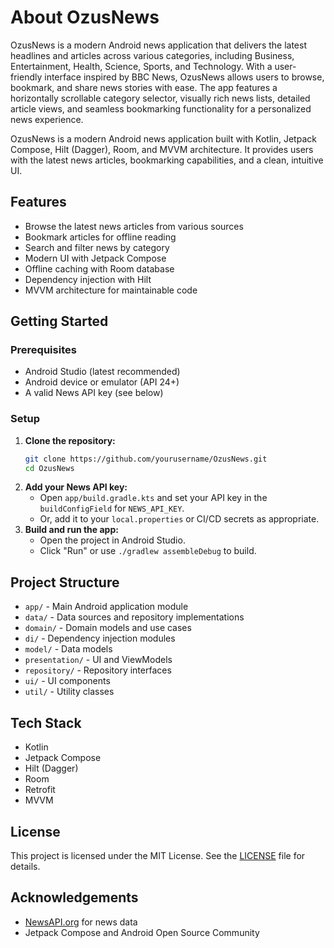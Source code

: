 # About OzusNews

OzusNews is a modern Android news application that delivers the latest headlines and articles across various categories, including Business, Entertainment, Health, Science, Sports, and Technology. With a user-friendly interface inspired by BBC News, OzusNews allows users to browse, bookmark, and share news stories with ease. The app features a horizontally scrollable category selector, visually rich news lists, detailed article views, and seamless bookmarking functionality for a personalized news experience.

OzusNews is a modern Android news application built with Kotlin, Jetpack Compose, Hilt (Dagger), Room, and MVVM architecture. It provides users with the latest news articles, bookmarking capabilities, and a clean, intuitive UI.

## Features
- Browse the latest news articles from various sources
- Bookmark articles for offline reading
- Search and filter news by category
- Modern UI with Jetpack Compose
- Offline caching with Room database
- Dependency injection with Hilt
- MVVM architecture for maintainable code

## Getting Started

### Prerequisites
- Android Studio (latest recommended)
- Android device or emulator (API 24+)
- A valid News API key (see below)

### Setup
1. **Clone the repository:**
   ```sh
   git clone https://github.com/yourusername/OzusNews.git
   cd OzusNews
   ```
2. **Add your News API key:**
   - Open `app/build.gradle.kts` and set your API key in the `buildConfigField` for `NEWS_API_KEY`.
   - Or, add it to your `local.properties` or CI/CD secrets as appropriate.
3. **Build and run the app:**
   - Open the project in Android Studio.
   - Click "Run" or use `./gradlew assembleDebug` to build.

## Project Structure
- `app/` - Main Android application module
- `data/` - Data sources and repository implementations
- `domain/` - Domain models and use cases
- `di/` - Dependency injection modules
- `model/` - Data models
- `presentation/` - UI and ViewModels
- `repository/` - Repository interfaces
- `ui/` - UI components
- `util/` - Utility classes

## Tech Stack
- Kotlin
- Jetpack Compose
- Hilt (Dagger)
- Room
- Retrofit
- MVVM

## License
This project is licensed under the MIT License. See the [LICENSE](LICENSE) file for details.

## Acknowledgements
- [NewsAPI.org](https://newsapi.org/) for news data
- Jetpack Compose and Android Open Source Community